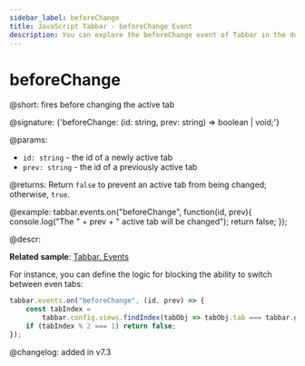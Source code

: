 ```yaml
---
sidebar_label: beforeChange
title: JavaScript Tabbar - beforeChange Event
description: You can explore the beforeChange event of Tabbar in the documentation of the DHTMLX JavaScript UI library. Browse developer guides and API reference, try out code examples and live demos, and download a free 30-day evaluation version of DHTMLX Suite 7.
---
```


# beforeChange

@short: fires before changing the active tab

@signature: {'beforeChange: (id: string, prev: string) => boolean | void;'}

@params:
- `id: string` - the id of a newly active tab
- `prev: string` - the id of a previously active tab

@returns:
Return `false` to prevent an active tab from being changed; otherwise, `true`.

@example:
tabbar.events.on("beforeChange", function(id, prev){
    console.log("The " + prev + " active tab will be changed");
    return false;
});

@descr:

**Related sample**: [Tabbar. Events](https://snippet.dhtmlx.com/dld2qo1m)

For instance, you can define the logic for blocking the ability to switch between even tabs:

~~~js
tabbar.events.on("beforeChange", (id, prev) => {
    const tabIndex =
        tabbar.config.views.findIndex(tabObj => tabObj.tab === tabbar.getCell(id).config.tab);
    if (tabIndex % 2 === 1) return false;
});
~~~

@changelog: added in v7.3